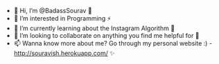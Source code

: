 - 👋 Hi, I’m @BadassSourav 🦁
- 👀 I’m interested in Programming ⚡
- 🌱 I’m currently learning about the Instagram Algorithm 💫
- 💞️ I’m looking to collaborate on anything you find me helpful for 💖
- 📫 Wanna know more about me? Go through my personal website :) - http://souravish.herokuapp.com/ ✨

<!---
BadassSourav/BadassSourav is a ✨ special ✨ repository because its `README.md` (this file) appears on your GitHub profile.
You can click the Preview link to take a look at your changes.
--->
